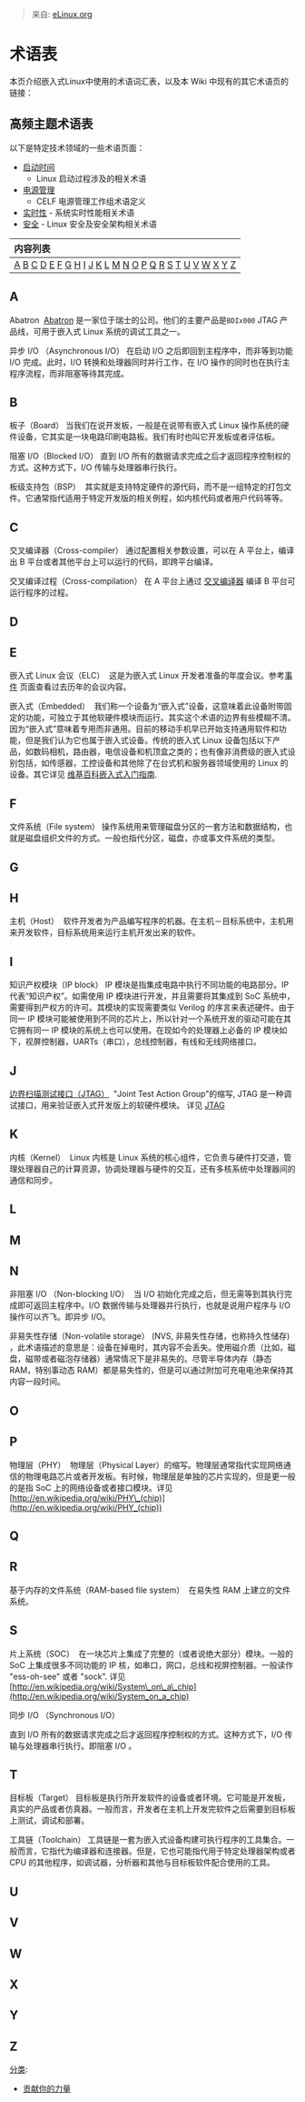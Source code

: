 > 来自: [eLinux.org](http://eLinux.org/Glossary "http://eLinux.org/Glossary")


# 术语表



本页介绍嵌入式Linux中使用的术语词汇表，以及本 Wiki 中现有的其它术语页的链接：


## 高频主题术语表

以下是特定技术领域的一些术语页面：

-   [启动时间](../.././dev_portals/Boot_Time/Boot-up_Time_Definition_Of_Terms/Boot-up_Time_Definition_Of_Terms.md "Boot-up Time Definition Of Terms")
    - Linux 启动过程涉及的相关术语
-   [电源管理](../.././dev_portals/Glossary/Power_Management_Definition_Of_Terms/Power_Management_Definition_Of_Terms.md "Power Management Definition Of Terms")
    - CELF 电源管理工作组术语定义
-   [实时性](../.././dev_portals/Glossary/Real_Time_Terms/Real_Time_Terms.md "Real Time Terms") - 系统实时性能相关术语
-   [安全](../.././dev_portals/Glossary/Security_Terms/Security_Terms.md "Security Terms") - Linux 安全及安全架构相关术语

<table>
<thead>
<tr class="header">
<th align="left">内容列表</th>
</tr>
</thead>
<tbody>
<tr class="odd">
<td align="left"><a href="#A">A</a> <a href="#B">B</a> <a href="#C">C</a> <a href="#D">D</a> <a href="#E">E</a> <a href="#F">F</a> <a href="#G">G</a> <a href="#H">H</a> <a href="#I">I</a> <a href="#J">J</a> <a href="#K">K</a> <a href="#L">L</a> <a href="#M">M</a> <a href="#N">N</a> <a href="#O">O</a> <a href="#P">P</a> <a href="#Q">Q</a> <a href="#R">R</a> <a href="#S">S</a> <a href="#T">T</a> <a href="#U">U</a> <a href="#V">V</a> <a href="#W">W</a> <a href="#X">X</a> <a href="#Y">Y</a> <a href="#Z">Z</a> <br /></td>
</tr>
</tbody>
</table>

## A

 Abatron 
[Abatron](http://www.abatron.ch/) 是一家位于瑞士的公司。他们的主要产品是`BDIx000` JTAG 产品线，可用于嵌入式 Linux 系统的调试工具之一。


 异步 I/O （Asynchronous I/O）
在启动 I/O 之后即回到主程序中，而非等到功能 I/O 完成。此时，I/O 转换和处理器同时并行工作，在 I/O 操作的同时也在执行主程序流程，而非阻塞等待其完成。

## B

 板子（Board）
当我们在说开发板，一般是在说带有嵌入式 Linux 操作系统的硬件设备，它其实是一块电路印刷电路板。我们有时也叫它开发板或者评估板。

 阻塞 I/O（Blocked I/O）
直到 I/O 所有的数据请求完成之后才返回程序控制权的方式。这种方式下，I/O 传输与处理器串行执行。

 板级支持包（BSP） 
其实就是支持特定硬件的源代码，而不是一组特定的打包文件。它通常指代适用于特定开发版的相关例程，如内核代码或者用户代码等等。

## C

 交叉编译器（Cross-compiler）
通过配置相关参数设置，可以在 A 平台上，编译出 B 平台或者其他平台上可以运行的代码，即跨平台编译。

 交叉编译过程（Cross-compilation）
在 A 平台上通过
[交叉编译器](http://eLinux.org/index.php?title=Cross-compiler&action=edit&redlink=1 "Cross-compiler (page does not exist)")
编译 B 平台可运行程序的过程。

## D

## E

 嵌入式 Linux 会议（ELC） 
这是为嵌入式 Linux 开发者准备的年度会议。参考[事件](../../dev_portals/Events/Events.md "Events") 页面查看过去历年的会议内容。

 嵌入式（Embedded） 
我们称一个设备为“嵌入式”设备，这意味着此设备附带固定的功能，可独立于其他软硬件模块而运行。其实这个术语的边界有些模糊不清。因为“嵌入式”意味着专用而非通用。目前的移动手机早已开始支持通用软件和功能，但是我们认为它也属于嵌入式设备。传统的嵌入式 Linux 设备包括以下产品，如数码相机，路由器，电信设备和机顶盒之类的；也有像非消费级的嵌入式设别包括，如传感器，工控设备和其他除了在台式机和服务器领域使用的 Linux 的设备。其它详见
 [维基百科嵌入式入门指南](http://en.wikipedia.org/wiki/Embedded_system).

## F

 文件系统（File system）
操作系统用来管理磁盘分区的一套方法和数据结构，也就是磁盘组织文件的方式。一般也指代分区，磁盘，亦或事文件系统的类型。

## G

## H

 主机（Host） 
软件开发者为产品编写程序的机器。在主机－目标系统中，主机用来开发软件，目标系统用来运行主机开发出来的软件。

## I

 知识产权模块（IP block）
IP 模块是指集成电路中执行不同功能的电路部分。IP 代表“知识产权”。如需使用 IP 模块进行开发，并且需要将其集成到 SoC 系统中，需要得到产权方的许可。其模块的实现需要类似 Verilog 的序言来表述硬件。由于同一  IP 模块可能被使用到不同的芯片上，所以针对一个系统开发的驱动可能在其它拥有同一 IP 模块的系统上也可以使用。在现如今的处理器上必备的 IP 模块如下，视屏控制器，UARTs（串口），总线控制器，有线和无线网络接口。

## J

 [边界扫描测试接口（JTAG）](../.././dev_portals/Glossary/JTAG/JTAG.md "JTAG") 
"Joint Test Action Group"的缩写, JTAG 是一种调试接口，用来验证嵌入式开发版上的软硬件模块。 详见 [JTAG](../.././dev_portals/Glossary/JTAG/JTAG.md "JTAG")

## K

 内核（Kernel） 
Linux 内核是 Linux 系统的核心组件，它负责与硬件打交道，管理处理器自己的计算资源，协调处理器与硬件的交互，还有多核系统中处理器间的通信和同步。

## L

## M

## N

 非阻塞 I/O （Non-blocking I/O） 
当 I/O 初始化完成之后，但无需等到其执行完成即可返回主程序中。I/O 数据传输与处理器并行执行，也就是说用户程序与 I/O 操作可以齐飞。即异步 I/O。

 非易失性存储（Non-volatile storage）
(NVS, 非易失性存储，也称持久性储存) ，此术语描述的意思是：设备在掉电时，其内容不会丢失。使用磁介质（比如，磁盘，磁带或者磁泡存储器）通常情况下是非易失的。尽管半导体内存（静态 RAM，特别事动态 RAM）都是易失性的，但是可以通过附加可充电电池来保持其内容一段时间。

## O

## P

 物理层（PHY） 
物理层（Physical Layer）的缩写。物理层通常指代实现网络通信的物理电路芯片或者开发板。有时候，物理层是单独的芯片实现的，但是更一般的是指 SoC 上的网络设备或者接口模块。详见
[http://en.wikipedia.org/wiki/PHY\_(chip)](http://en.wikipedia.org/wiki/PHY_(chip))

## Q

## R

 基于内存的文件系统（RAM-based file system） 
在易失性 RAM 上建立的文件系统。

## S

 片上系统（SOC） 
在一块芯片上集成了完整的（或者说绝大部分）模块。一般的 SoC 上集成很多不同功能的 IP 核，如串口，网口，总线和视屏控制器。一般读作
"ess-oh-see" 或者 "sock". 详见
[http://en.wikipedia.org/wiki/System\_on\_a\_chip](http://en.wikipedia.org/wiki/System_on_a_chip)



 同步 I/O （Synchronous I/O） 

直到 I/O 所有的数据请求完成之后才返回程序控制权的方式。这种方式下，I/O 传输与处理器串行执行。即阻塞 I/O 。

## T

 目标板（Target）
目标板是执行所开发软件的设备或者环境。它可能是开发板，真实的产品或者仿真器。一般而言，开发者在主机上开发完软件之后需要到目标板上测试，调试和部署。

 工具链（Toolchain）
工具链是一套为嵌入式设备构建可执行程序的工具集合。一般而言，它指代为编译器和连接器。但是，它也可能指代用于特定处理器架构或者 CPU 的其他程序，如调试器，分析器和其他与目标板软件配合使用的工具。

## U

## V

## W

## X

## Y

## Z


[分类](http://eLinux.org/Special:Categories "Special:Categories"):

-   [贡献你的力量](http://eLinux.org/Category:NeedsEditing "Category:NeedsEditing")

